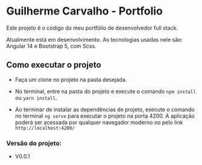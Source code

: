 # Guilherme Carvalho - Portfolio

Este projeto é o código do meu portfólio de desenvolvedor full stack. 

Atualmente está em desenvolvimento. As tecnologias usadas nele são: Angular 14 e Bootstrap 5, com Scss.

## Como executar o projeto
* Faça um clone no projeto na pasta desejada.

* No terminal, entre na pasta do projeto e execute o comando `npm install` ou `yarn install`.

* Ao terminar de instalar as dependências de projeto, execute o comando no terminal `ng serve` para executar o projeto na porta 4200. A aplicação poderá ser acessada por qualquer navegador moderno no pelo link `http://localhost:4200/` 

### Versão do projeto:
* V0.0.1